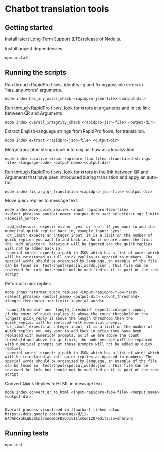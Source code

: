 # Chatbot translation tools

## Getting started

Install latest Long-Term Support (LTS) release of Node.js.

Install project dependencies.
```
npm install
```

## Running the scripts

Run through RapidPro flows, identifying and fixing possible errors in 'has_any_words' arguments.
```
node index has_any_words_check <rapidpro-json-file> <output-dir>
```

Run through RapidPro flows, look for errors in arguments and in the link between QR and Arguments 
```
node index overall_integrity_check <rapidpro-json-file> <output-dir>
```

Extract English-language strings from RapidPro flows, for translation.
```
node index extract <rapidpro-json-file> <output-dir>
```

Merge translated strings back into original flow as a localization.
```
node index localize <input-rapidpro-flow-file> <translated-strings-file> <language-code> <output-name> <output-dir>
```

Run through RapidPro flows, look for errors in the link between QR and Arguments that have been introduced during translation and apply an auto-fix 
```
node index fix_arg_qr_translation <rapidpro-json-file> <output-dir>
```

Move quick replies to message text.
```
node index move_quick_replies <input-rapidpro-flow-file> <select_phrases> <output_name> <output-dir> <add_selectors> <qr_limit> <special_words>

'add_selectors' expects either "yes" or "no", if you want to add the numerical quick replies back in, example input: "yes"
'qr_limit' expects an integer input, it is a limit on the number of quick replies you want to add back in. So if we are above the limit the 'add_selectors' behaviour will be ignored and the quick replies will not be added back in. 
'special_words' expects a path to JSON which has a list of words which will be reinstated as full quick replies as opposed to numbers. The special_words should be organised by language, an example of the file can be found in `test/Input/special_words.json`. This file can be reviewed for info but should not be modified as it is part of the test script
```

Reformat quick replies
```
node index reformat_quick_replies <input-rapidpro-flow-file> <select_phrases> <output_name> <output-dir> <count_threshold> <length_threshold> <qr_limit> <special_words>

'count_threshold' and 'length_threshold' expects integers input, 
if the count of quick_replies is above the count threshold or the longest quick_reply is above the length threshold then the quick_replies will be replaced with numerical prompts
'qr_limit' expects an integer input, it is a limit on the number of quick replies you may want to add back in after they have been replaced with numerical prompts. So if we are above the count threshold and above the qr_limit, the node message will be replaced with numerical prompts but those prompts will not be added as quick replies. 
'special_words' expects a path to JSON which has a list of words which will be reinstated as full quick replies as opposed to numbers. The special_words should be organised by language, an example of the file can be found in `test/Input/special_words.json`. This file can be reviewed for info but should not be modified as it is part of the test script
```

Convert Quick Replies to HTML in message text
```
node index convert_qr_to_html <input-rapidpro-flow-file> <output_name> <output-dir>


Overall process visualised in flowchart linked below
https://docs.google.com/drawings/d/1i-64dAkcYqkLWNJmCpl7no6mQqFD3DJ1vI1lnKqd12U/edit?usp=sharing
```

## Running tests

```
npm test
```


